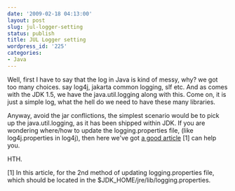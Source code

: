 ```yaml
---
date: '2009-02-18 04:13:00'
layout: post
slug: jul-logger-setting
status: publish
title: JUL Logger setting
wordpress_id: '225'
categories:
- Java
---
```


Well, first I have to say that the log in Java is kind of messy, why? we got too many choices. say log4j, jakarta common logging, slf etc. And as comes with the JDK 1.5, we have the java.util.logging along with this. Come on, it is just a simple log, what the hell do we need to have these many libraries.  
  
Anyway, avoid the jar conflictions, the simplest scenario would be to pick up the java.util.logging, as it has been shipped within JDK. If you are wondering where/how to update the logging.properties file, (like log4j.properties in log4j), then here we've got [a good article](http://www.ociweb.com/mark/programming/JavaLogging.html) [1] can help you.  
  
HTH.  
  
[1] In this article, for the 2nd method of updating logging.properties file, which should be located in the $JDK_HOME/jre/lib/logging.properties.
